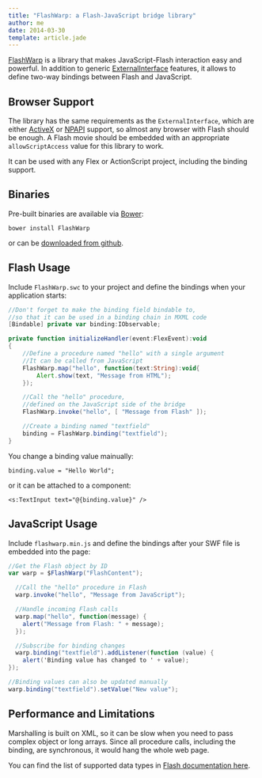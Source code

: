 ```yaml
---
title: "FlashWarp: a Flash-JavaScript bridge library"
author: me
date: 2014-03-30
template: article.jade
---
```


[FlashWarp](https://github.com/artema/FlashWarp) is a library that makes JavaScript-Flash interaction easy and powerful. In addition to generic [ExternalInterface](http://help.adobe.com/en_US/FlashPlatform/reference/actionscript/3/flash/external/ExternalInterface.html) features, it allows to define two-way bindings between Flash and JavaScript.

## Browser Support

The library has the same requirements as the `ExternalInterface`, which are either [ActiveX](http://en.wikipedia.org/wiki/ActiveX) or [NPAPI](http://en.wikipedia.org/wiki/NPAPI) support, so almost any browser with Flash should be enough. A Flash movie should be embedded with an appropriate `allowScriptAccess` value for this library to work.

It can be used with any Flex or ActionScript project, including the binding support.

## Binaries

Pre-built binaries are available via [Bower](http://bower.io/):

	bower install FlashWarp

or can be [downloaded from github](https://github.com/artema/FlashWarp/releases).

## Flash Usage

Include `FlashWarp.swc` to your project and define the bindings when your application starts:

```actionscript
//Don't forget to make the binding field bindable to,
//so that it can be used in a binding chain in MXML code
[Bindable] private var binding:IObservable;

private function initializeHandler(event:FlexEvent):void
{
	//Define a procedure named "hello" with a single argument
	//It can be called from JavaScript
	FlashWarp.map("hello", function(text:String):void{
		Alert.show(text, "Message from HTML");
	});

	//Call the "hello" procedure,
	//defined on the JavaScript side of the bridge
	FlashWarp.invoke("hello", [ "Message from Flash" ]);

	//Create a binding named "textfield"
	binding = FlashWarp.binding("textfield");
}
```

You change a binding value mainually:

	binding.value = "Hello World";

or it can be attached to a component:

	<s:TextInput text="@{binding.value}" />

## JavaScript Usage

Include `flashwarp.min.js` and define the bindings after your SWF file is embedded into the page:

```actionscript
//Get the Flash object by ID
var warp = $FlashWarp("FlashContent");

  //Call the "hello" procedure in Flash
  warp.invoke("hello", "Message from JavaScript");

  //Handle incoming Flash calls
  warp.map("hello", function(message) {
  	alert("Message from Flash: " + message);
  });

  //Subscribe for binding changes
  warp.binding("textfield").addListener(function (value) {
	alert('Binding value has changed to ' + value);
});

//Binding values can also be updated manually
warp.binding("textfield").setValue("New value");
```

## Performance and Limitations

Marshalling is built on XML, so it can be slow when you need to pass complex object or long arrays. Since all procedure calls, including the binding, are synchronous, it would hang the whole web page.

You can find the list of supported data types in [Flash documentation here](http://help.adobe.com/en_US/as3/dev/WS5b3ccc516d4fbf351e63e3d118a9b90204-7cb2.html#WS5b3ccc516d4fbf351e63e3d118a9b90204-7caf).

